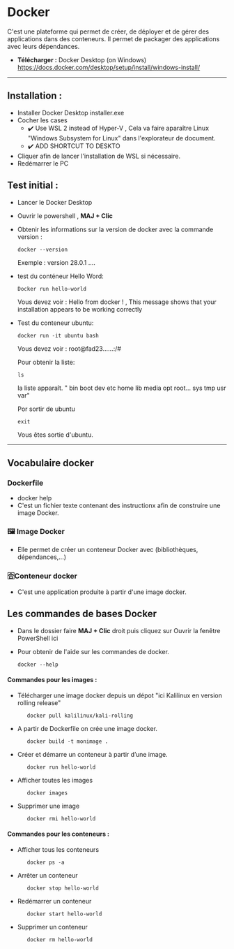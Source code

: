 # Docker

C'est une plateforme qui permet de créer, de déployer et de gérer des applications dans des conteneurs.
Il permet de packager des applications avec leurs dépendances.

- **Télécharger :** Docker Desktop (on Windows) https://docs.docker.com/desktop/setup/install/windows-install/

---- 

 ## **Installation :**
- Installer Docker Desktop installer.exe
- Cocher les cases
   * ✔️ Use WSL 2 instead of Hyper-V
        ,  Cela va faire aparaître Linux "Windows Subsystem for Linux" dans l'explorateur de document.
   * ✔️ ADD SHORTCUT TO DESKTO
- Cliquer afin de lancer l'installation de WSL si nécessaire.
- Redémarrer le PC


## **Test initial :**

  - Lancer le Docker Desktop
  
   - Ouvrir le powershell , **MAJ + Clic**

- Obtenir les informations sur la version de docker avec la commande version :

      docker --version
    Exemple : version 28.0.1    .... 


- test du conténeur Hello Word:
         
      Docker run hello-world  
 
     Vous devez voir : Hello from docker !   ,   This message shows that your installation appears to be working correctly

- Test du conteneur ubuntu:

      docker run -it ubuntu bash
     Vous devez voir : root@fad23......:/#

     Pour obtenir la liste: 
  
      ls

     la liste apparaît. " bin boot dev etc home lib media opt root... sys tmp usr var"

     Por sortir de ubuntu
  
      exit

     Vous êtes sortie d'ubuntu.


---- 

## Vocabulaire docker

### Dockerfile
- docker help
- C'est un fichier texte contenant des instructionx afin de construire une image Docker.

### 🖼️ Image Docker
- Elle permet de créer un conteneur Docker avec (bibliothèques, dépendances,...) 

### 🈴Conteneur docker
- C'est une application produite à partir d'une image docker.

## Les commandes de bases Docker 

- Dans le dossier faire **MAJ + Clic** droit puis cliquez sur Ouvrir la fenêtre PowerShell ici

- Pour obtenir de l'aide sur les commandes de docker.

      docker --help

#### Commandes pour les images :

- Télécharger une image docker depuis un dépot "ici Kalilinux en version rolling release"

         docker pull kalilinux/kali-rolling

- A partir de Dockerfile on crée une image docker.

         docker build -t monimage .
  
- Créer et démarre un conteneur à partir d’une image.

         docker run hello-world

- Afficher toutes les images

         docker images

- Supprimer une image

         docker rmi hello-world


#### Commandes pour les conteneurs :

- Afficher tous les conteneurs

         docker ps -a
  
- Arrêter un conteneur

         docker stop hello-world

- Redémarrer un conteneur

         docker start hello-world

- Supprimer un conteneur

         docker rm hello-world
